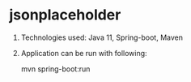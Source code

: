 # jsonplaceholder

1. Technologies used:
    Java 11,
    Spring-boot,
    Maven  
  
  
2. Application can be run with following: 
  
   mvn spring-boot:run
